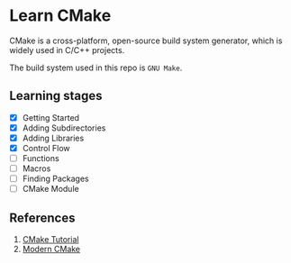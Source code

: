 # Learn CMake

CMake is a cross-platform, open-source build system generator, which is widely used in C/C++ projects. 

The build system used in this repo is `GNU Make`. 

## Learning stages
- [x] Getting Started
- [x] Adding Subdirectories
- [x] Adding Libraries
- [x] Control Flow
- [ ] Functions
- [ ] Macros
- [ ] Finding Packages
- [ ] CMake Module

## References
1. [CMake Tutorial](https://cmake.org/cmake/help/latest/guide/tutorial/index.html)
2. [Modern CMake](https://cliutils.gitlab.io/modern-cmake/)